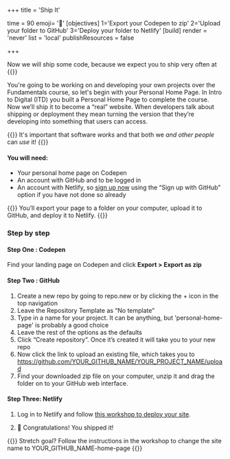+++
title = 'Ship It'

time = 90
emoji= '🚢'
[objectives]
1='Export your Codepen to zip'
2='Upload your folder to GitHub'
3='Deploy your folder to Netlify'
[build]
  render = 'never'
  list = 'local'
  publishResources = false

+++

Now we will ship some code, because we expect you to ship very often at {{<our-name>}}

You're going to be working on and developing your own projects over the Fundamentals course, so let's begin with your Personal Home Page. In Intro to Digital (ITD) you built a Personal Home Page to complete the course. Now we’ll ship it to become a “real” website. When developers talk about shipping or deployment they mean turning the version that they’re developing into something that users can access.

{{<note type="tip" title="Tip">}}
It's important that software _works_ and that both we _and other people_ can _use_ it!
{{</note>}}

#### You will need:

- Your personal home page on Codepen
- An account with GitHub and to be logged in
- An account with Netlify, so [sign up now](https://app.netlify.com/signup) using the “Sign up with GitHub” option if you have not done so already

{{<note type="activity" title=" Exercise">}}
You’ll export your page to a folder on your computer, upload it to GitHub, and deploy it to Netlify.
{{</note>}}

### Step by step

#### Step One : Codepen

Find your landing page on Codepen and click **Export > Export as zip**

#### Step Two : GitHub

1. Create a new repo by going to repo.new or by clicking the + icon in the top navigation
2. Leave the Repository Template as “No template”
3. Type in a name for your project. It can be anything, but 'personal-home-page' is probably a good choice
4. Leave the rest of the options as the defaults
5. Click “Create repository”. Once it’s created it will take you to your new repo
6. Now click the link to upload an existing file, which takes you to https://github.com/YOUR_GITHUB_NAME/YOUR_PROJECT_NAME/upload
7. Find your downloaded zip file on your computer, unzip it and drag the folder on to your GitHub web interface.

#### Step Three: Netlify

1. Log in to Netlify and follow [this workshop to deploy your site](../../../guides/deployment/netlify/).

2. 🎉 Congratulations! You shipped it!

{{<note type="tip" title="Tip">}} Stretch goal?
Follow the instructions in the workshop to change the site name to YOUR_GITHUB_NAME-home-page
{{</note>}}
